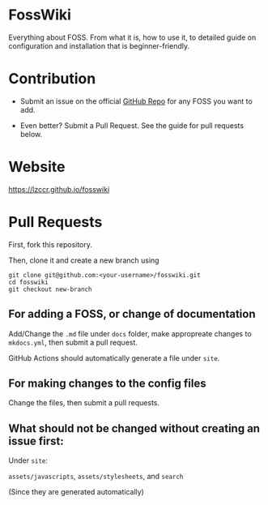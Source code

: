 # FossWiki

Everything about FOSS. From what it is, how to use it, to detailed guide on configuration and installation that is beginner-friendly.

# Contribution

- Submit an issue on the official [GitHub Repo](https://github.com/lzccr/fosswiki) for any FOSS you want to add.

- Even better? Submit a Pull Request. See the guide for pull requests below.

# Website

https://lzccr.github.io/fosswiki

# Pull Requests

First, fork this repository.

Then, clone it and create a new branch using

```shell
git clone git@github.com:<your-username>/fosswiki.git
cd fosswiki
git checkout new-branch
```

## For adding a FOSS, or change of documentation

Add/Change the `.md` file under `docs` folder, make appropreate changes to `mkdocs.yml`, then submit a pull request.

GitHub Actions should automatically generate a file under `site`.

## For making changes to the config files

Change the files, then submit a pull requests.

## What should not be changed without creating an issue first:

Under `site`:

`assets/javascripts`, `assets/stylesheets`, and `search`

(Since they are generated automatically)
